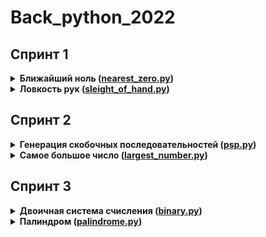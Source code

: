 # Back_python_2022
## Спринт 1
<details>
<summary>
<b>Ближайший ноль (<a href="sprint1/task1.py">nearest_zero.py</a>)</b>
</summary>

#### Алгоритм решения

На вход функции <b>nearest_zero(array: list)</b> подается список домов. Дальше я пробегаю список одновременно два раза: слева направо и справа налево. Записываю искомые расстояния в два массива <b>dist_fin_1</b> и <b>dist_fin_2</b>. Ответом задачи будет являться строка минимальных значений из соответствующих элементов двух массивов.
</details>


<details>
<summary>
<b>Ловкость рук (<a href="sprint1/task2.py">sleight_of_hand.py</a>)</b>
</summary>
 
 #### Алгоритм решения
На вход функции <b>sleight_of_hand(k: int)</b> подается число - количество клавиш, на которые может нажать каждый из двоих участников. Далее итеративно вводим раскладку клавиатуры и заодно пробегаем по значениям. В заранее созданном массиве, содержащим 9 нулей, увеличиваем счетчик числа <b>i</b> на позиции <b>i-1</b> за каждую встречу числа <b>i</b> на клавиатуре. Как только какое-то число встретилось первый раз увеличиваем их финальный результат на 1, как только это число встретилось <b>2*k + 1</b> раз, то уменьшаем финальный результат на единицу. Пробежав по всей клавиатуре, получааем ответ
 </details>

## Спринт 2
<details>
<summary>
<b>Генерация скобочных последовательностей (<a href="sprint2/psp.py">psp.py</a>)</b>
</summary>

#### Алгоритм решения
  
Сначала генерируем первую строку, для всех входных чисел она одинакова (сначала n - "(", затем n - ")"). Затем получаем следующую скобочную последовательность. Принцип генерация следующей скобочной последовательности: в предыдущей последовательности ищем последнюю открывающуюся скобку, которую можно заменить (внутри цикла идет проверка на правильную последовательность, т.е. количество закрывающихся должно быть меньше или равно закрывающихся). Заменяем последнюю возможную открывающуюся на закрывающуюся, и в оставшееся место в строке заменяем на лексикографически минимальную возможную последовательность скобок.
</details>


<details>
<summary>
<b>Самое большое число (<a href="sprint2/largest_number.py">largest_number.py</a>)</b>
</summary>
 
 #### Алгоритм решения
С помощью "пузырька" сортируем входной набор чисел по лексикографическому убыванию цифр
 </details>

## Спринт 3
<details>
<summary>
<b> Двоичная система счисления (<a href="sprint3/binary.py">binary.py</a>)</b>
</summary>

#### Алгоритм решения

С помощью операции взятия остатка от деления формируем двоичную запись. С помощью целочисленного деления уменьшаем исходное число. Также добавляем условие для "входного" нуля.  
</details>


<details>
<summary>
<b>Палиндром (<a href="sprint3/palindrome.py">palindrome.py</a>)</b>
</summary>
 
 #### Алгоритм решения
С помощью регулярных выражений убираем все символы, кроме букв и цифр. Переводим получившуюся строку в нижний регистр. Сравниваем измененную строку и её перевернутый образ. Если равны true, иначе false.
 </details>
